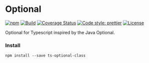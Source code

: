 # Optional
[![npm](https://badge.fury.io/js/ts-optional-class.svg)](https://badge.fury.io/js/ts-optional-class)
[![Build](https://travis-ci.org/D4v1X/ts-optional-class.svg?branch=master)](https://travis-ci.org/D4v1X/ts-optional-class)
[![Coverage Status](https://coveralls.io/repos/github/D4v1X/ts-optional-class/badge.svg?branch=master)](https://coveralls.io/github/D4v1X/ts-optional-class?branch=master)
[![Code style: prettier](https://img.shields.io/badge/code_style-prettier-ff69b4.svg?style=flat-square)](https://github.com/prettier/prettier)
[![License](https://img.shields.io/badge/License-MIT-yellow.svg)](https://opensource.org/licenses/MIT)

Optional for Typescript inspired by the Java Optional.

### Install

```
npm install --save ts-optional-class
```

